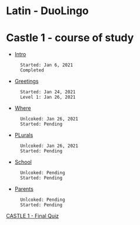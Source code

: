 # Latin - DuoLingo


# Castle 1 - course of study

* [Intro](https://github.com/EO4wellness/T-I-L/blob/main/polyglot/Latin/Castle-1/Intro.md) 

        Started: Jan 6, 2021
        Completed

* [Greetings](https://github.com/EO4wellness/T-I-L/blob/main/polyglot/Latin/Castle-1/Greetings.md)

        Started: Jan 24, 2021
        Level 1: Jan 26, 2021

* [Where](#) 

        Unlcoked: Jan 26, 2021
        Started: Pending 

* [PLurals](#)

        Unlcoked: Jan 26, 2021
        Started: Pending 
        

* [School](#)

        Unlcoked: Pending 
        Started: Pending 

* [Parents](#)

        Unlcoked: Pending 
        Started: Pending 

[CASTLE 1 - Final Quiz](*) 

